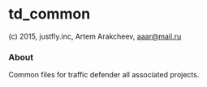 # td_common

(c) 2015, justfly.inc, Artem Arakcheev, aaar@mail.ru

### About

Common files for traffic defender all associated projects.



